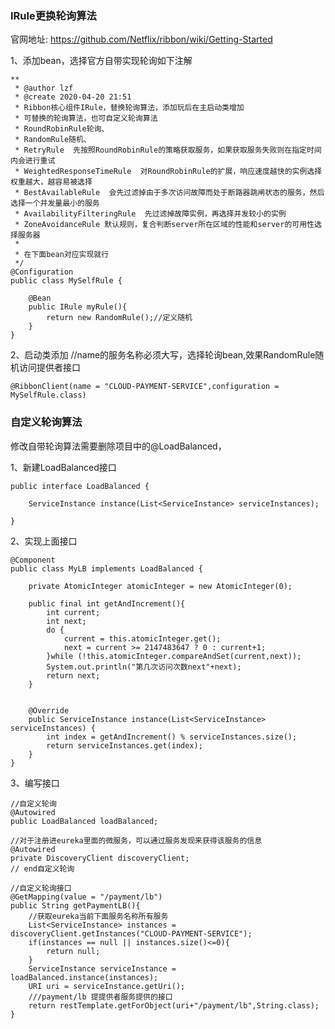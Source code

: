 ### IRule更换轮询算法

官网地址: https://github.com/Netflix/ribbon/wiki/Getting-Started

1、添加bean，选择官方自带实现轮询如下注解
```
**
 * @author lzf
 * @create 2020-04-20 21:51
 * Ribbon核心组件IRule，替换轮询算法，添加玩后在主启动类增加
 * 可替换的轮询算法，也可自定义轮询算法
 * RoundRobinRule轮询、
 * RandomRule随机、
 * RetryRule  先按照RoundRobinRule的策略获取服务，如果获取服务失败则在指定时间内会进行重试
 * WeightedResponseTimeRule  对RoundRobinRule的扩展，响应速度越快的实例选择权重越大，越容易被选择
 * BestAvailableRule  会先过滤掉由于多次访问故障而处于断路器跳闸状态的服务，然后选择一个并发量最小的服务
 * AvailabilityFilteringRule  先过滤掉故障实例，再选择并发较小的实例
 * ZoneAvoidanceRule 默认规则，复合判断server所在区域的性能和server的可用性选择服务器
 *
 * 在下面bean对应实现就行
 */
@Configuration
public class MySelfRule {

    @Bean
    public IRule myRule(){
        return new RandomRule();//定义随机
    }
}
```
2、启动类添加
//name的服务名称必须大写，选择轮询bean,效果RandomRule随机访问提供者接口

```
@RibbonClient(name = "CLOUD-PAYMENT-SERVICE",configuration = MySelfRule.class)
```



### 自定义轮询算法

修改自带轮询算法需要删除项目中的@LoadBalanced，


1、新建LoadBalanced接口
```
public interface LoadBalanced {

    ServiceInstance instance(List<ServiceInstance> serviceInstances);

}
```

2、实现上面接口

```
@Component
public class MyLB implements LoadBalanced {

    private AtomicInteger atomicInteger = new AtomicInteger(0);

    public final int getAndIncrement(){
        int current;
        int next;
        do {
            current = this.atomicInteger.get();
            next = current >= 2147483647 ? 0 : current+1;
        }while (!this.atomicInteger.compareAndSet(current,next));
        System.out.println("第几次访问次数next"+next);
        return next;
    }


    @Override
    public ServiceInstance instance(List<ServiceInstance> serviceInstances) {
        int index = getAndIncrement() % serviceInstances.size();
        return serviceInstances.get(index);
    }
}
```

3、编写接口

	//自定义轮询
    @Autowired
    public LoadBalanced loadBalanced;

    //对于注册进eureka里面的微服务，可以通过服务发现来获得该服务的信息
    @Autowired
    private DiscoveryClient discoveryClient;
    // end自定义轮询
	
	//自定义轮询接口
    @GetMapping(value = "/payment/lb")
    public String getPaymentLB(){
		//获取eureka当前下面服务名称所有服务
        List<ServiceInstance> instances = discoveryClient.getInstances("CLOUD-PAYMENT-SERVICE");
        if(instances == null || instances.size()<=0){
            return null;
        }
        ServiceInstance serviceInstance = loadBalanced.instance(instances);
        URI uri = serviceInstance.getUri();
		///payment/lb 提提供者服务提供的接口
        return restTemplate.getForObject(uri+"/payment/lb",String.class);
    }

